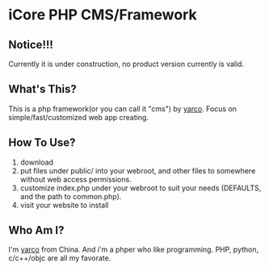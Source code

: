 iCore PHP CMS/Framework
===================

Notice!!!
---------
Currently it is under construction, no product version currently is valid.

What's This?
------------
This is a php framework(or you can call it "cms") by [yarco][me].
Focus on simple/fast/customized web app creating.

How To Use?
---------------
1. download
2. put files under public/ into your webroot, and other files to somewhere without web access permissions.
3. customize index.php under your webroot to suit your needs (DEFAULTS, and the path to common.php).
4. visit your website to install

Who Am I?
---------
I'm [yarco][me] from China. And i'm a phper who like programming.
PHP, python, c/c++/objc are all my favorate.

[home]:http://github.com/yarcowang/
[me]:http://yco.bbish.net
